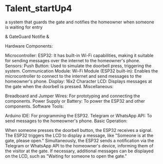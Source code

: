 # Talent_startUp4
a system that guards the gate and notifies the homeowner when someone is waiting for entry

& GateGuard Notifie &

Hardware Components:

Microcontroller:
ESP32: It has built-in Wi-Fi capabilities, making it suitable for sending messages over the internet to the homeowner's phone.
Sensors:
Push Button: Used to simulate the doorbell press, triggering the system.
Communication Module:
Wi-Fi Module (ESP32 built-in): Enables the microcontroller to connect to the internet and send messages to the homeowner's phone.
Display:
16x2 Character LCD: Displays messages at the gate when the doorbell is pressed.
Miscellaneous:

Breadboard and Jumper Wires: For prototyping and connecting the components.
Power Supply or Battery: To power the ESP32 and other components.
Software Tools:

Arduino IDE: For programming the ESP32.
Telegram or WhatsApp API: To send messages to the homeowner's phone.
Basic Operation:

When someone presses the doorbell button, the ESP32 receives a signal.
The ESP32 triggers the LCD to display a message, like "Someone is at the gate, please open."
Simultaneously, the ESP32 sends a notification via the Telegram or WhatsApp API to the homeowner's device, informing them of the visitor at the gate.
If necessary, additional messages can be displayed on the LCD, such as "Waiting for someone to open the gate."
